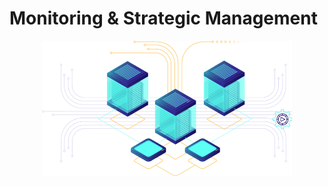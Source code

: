# Monitoring & Strategic Management

<p align="center"> <img  width=400 src="../assets/it-diasaster.png"> </p>
